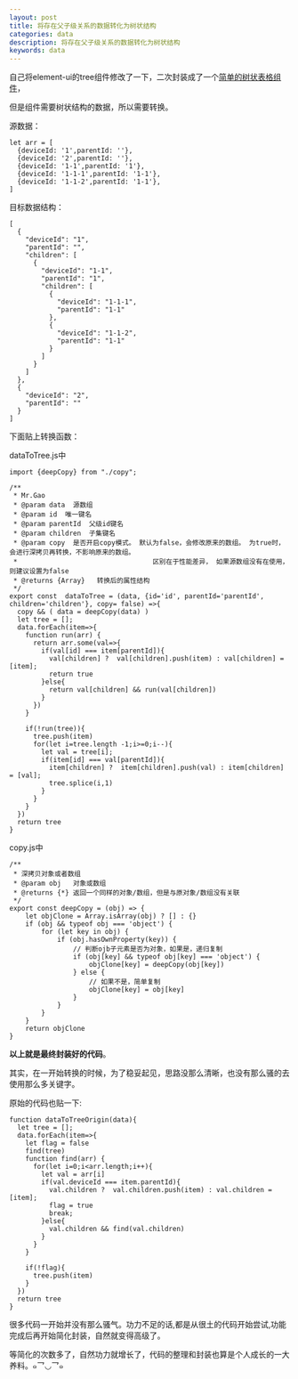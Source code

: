 ```yaml
---
layout: post
title: 将存在父子级关系的数据转化为树状结构
categories: data
description: 将存在父子级关系的数据转化为树状结构
keywords: data
---
```


自己将element-ui的tree组件修改了一下，二次封装成了一个[简单的树状表格组件](http://gaofangshang.com//2018/08/01/vue-tree-table/)，

但是组件需要树状结构的数据，所以需要转换。




源数据：

    let arr = [
      {deviceId: '1',parentId: ''},
      {deviceId: '2',parentId: ''},
      {deviceId: '1-1',parentId: '1'},
      {deviceId: '1-1-1',parentId: '1-1'},
      {deviceId: '1-1-2',parentId: '1-1'},
    ]

目标数据结构：

    [
      {
        "deviceId": "1",
        "parentId": "",
        "children": [
          {
            "deviceId": "1-1",
            "parentId": "1",
            "children": [
              {
                "deviceId": "1-1-1",
                "parentId": "1-1"
              },
              {
                "deviceId": "1-1-2",
                "parentId": "1-1"
              }
            ]
          }
        ]
      },
      {
        "deviceId": "2",
        "parentId": ""
      }
    ]

下面贴上转换函数：

dataToTree.js中

    import {deepCopy} from "./copy";

    /**
     * Mr.Gao
     * @param data  源数组
     * @param id  唯一键名
     * @param parentId  父级id键名
     * @param children  子集键名
     * @param copy  是否开启copy模式。 默认为false，会修改原来的数组。 为true时，会进行深拷贝再转换，不影响原来的数组。
     *                                  区别在于性能差异， 如果源数组没有在使用，则建议设置为false
     * @returns {Array}   转换后的属性结构
     */
    export const  dataToTree = (data, {id='id', parentId='parentId', children='children'}, copy= false) =>{
      copy && ( data = deepCopy(data) )
      let tree = [];
      data.forEach(item=>{
        function run(arr) {
          return arr.some(val=>{
            if(val[id] === item[parentId]){
              val[children] ?  val[children].push(item) : val[children] = [item];
              return true
            }else{
              return val[children] && run(val[children])
            }
          })
        }

        if(!run(tree)){
          tree.push(item)
          for(let i=tree.length -1;i>=0;i--){
            let val = tree[i];
            if(item[id] === val[parentId]){
              item[children] ?  item[children].push(val) : item[children] = [val];
              tree.splice(i,1)
            }
          }
        }
      })
      return tree
    }


copy.js中

    /**
     * 深拷贝对象或者数组
     * @param obj   对象或数组
     * @returns {*} 返回一个同样的对象/数组，但是与原对象/数组没有关联
     */
    export const deepCopy = (obj) => {
        let objClone = Array.isArray(obj) ? [] : {}
        if (obj && typeof obj === 'object') {
            for (let key in obj) {
                if (obj.hasOwnProperty(key)) {
                    // 判断ojb子元素是否为对象，如果是，递归复制
                    if (obj[key] && typeof obj[key] === 'object') {
                        objClone[key] = deepCopy(obj[key])
                    } else {
                        // 如果不是，简单复制
                        objClone[key] = obj[key]
                    }
                }
            }
        }
        return objClone
    }


**以上就是最终封装好的代码**。

其实，在一开始转换的时候，为了稳妥起见，思路没那么清晰，也没有那么骚的去使用那么多关键字。

原始的代码也贴一下:

    function dataToTreeOrigin(data){
      let tree = [];
      data.forEach(item=>{
        let flag = false
        find(tree)
        function find(arr) {
          for(let i=0;i<arr.length;i++){
            let val = arr[i]
            if(val.deviceId === item.parentId){
              val.children ?  val.children.push(item) : val.children = [item];
              flag = true
              break;
            }else{
              val.children && find(val.children)
            }
          }
        }

        if(!flag){
          tree.push(item)
        }
      })
      return tree
    }


很多代码一开始并没有那么骚气。功力不足的话,都是从很土的代码开始尝试,功能完成后再开始简化封装，自然就变得高级了。

等简化的次数多了，自然功力就增长了，代码的整理和封装也算是个人成长的一大养料。๑乛◡乛๑


